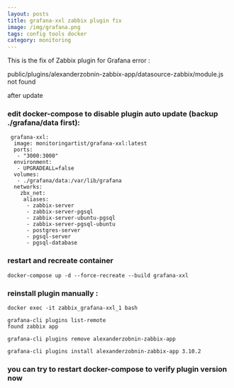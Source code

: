 ```yaml
---
layout: posts
title: grafana-xxl zabbix plugin fix
image: /img/grafana.png
tags: config tools docker
category: monitoring
---
```


This is the fix of Zabbix plugin for Grafana error :

public/plugins/alexanderzobnin-zabbix-app/datasource-zabbix/module.js not found

after update

### edit docker-compose to disable plugin auto update (backup ./grafana/data first):

```
 grafana-xxl:
  image: monitoringartist/grafana-xxl:latest
  ports:
   - "3000:3000"
  environment:
   - UPGRADEALL=false
  volumes:
   - ./grafana/data:/var/lib/grafana
  networks:
    zbx_net:
     aliases:
      - zabbix-server
      - zabbix-server-pgsql
      - zabbix-server-ubuntu-pgsql
      - zabbix-server-pgsql-ubuntu
      - postgres-server
      - pgsql-server
      - pgsql-database
```

### restart and recreate container

```
docker-compose up -d --force-recreate --build grafana-xxl
```

### reinstall plugin manually :

```
docker exec -it zabbix_grafana-xxl_1 bash

grafana-cli plugins list-remote
found zabbix app

grafana-cli plugins remove alexanderzobnin-zabbix-app

grafana-cli plugins install alexanderzobnin-zabbix-app 3.10.2
```

### you can try to restart docker-compose to verify plugin version now
